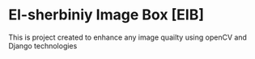 # El-sherbiniy Image Box [EIB]
This is project created to enhance any image quailty using openCV and Django technologies
